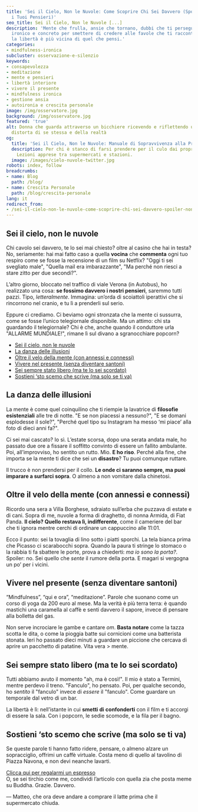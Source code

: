 ```yaml
---
title: 'Sei il Cielo, Non le Nuvole: Come Scoprire Chi Sei Davvero (Spoiler: Non Sono
  i Tuoi Pensieri)'
seo_title: Sei il Cielo, Non le Nuvole [...]
description: 'Mente che frulla, ansie che tornano, dubbi che ti perseguitano? Un viaggio
  ironico e concreto per smettere di credere alle favole che ti racconti. Spoiler:
  la libertà è più vicina di quel che pensi.'
categories:
- mindfulness-ironica
subcluster: osservazione-e-silenzio
keywords:
- consapevolezza
- meditazione
- mente e pensieri
- libertà interiore
- vivere il presente
- mindfulness ironica
- gestione ansia
- autoironia e crescita personale
image: /img/osservatore.jpg
background: /img/osservatore.jpg
featured: 'true'
alt: Donna che guarda attraverso un bicchiere ricevendo e riflettendo un immagine
  distorta di se stessa e della realtà
og:
  title: 'Sei il Cielo, Non le Nuvole: Manuale di Sopravvivenza alla Propria Mente'
  description: Per chi è stanco di farsi prendere per il culo dai propri pensieri.
    Lezioni apprese tra supermercati e stazioni.
  image: /images/cielo-nuvole-twitter.jpg
robots: index, follow
breadcrumbs:
- name: Blog
  path: /blog/
- name: Crescita Personale
  path: /blog/crescita-personale
lang: it
redirect_from:
- /sei-il-cielo-non-le-nuvole-come-scoprire-chi-sei-davvero-spoiler-non-sono-i-tuoi-pensieri/
---
```

  


## Sei il cielo, non le nuvole  
Chi cavolo sei davvero, te lo sei mai chiesto? oltre al casino che hai in testa? No, seriamente: hai mai fatto caso a quella **vocina** che **commenta** ogni tuo respiro come se fosse la recensione di un film su Netflix? "Oggi ti sei svegliato male", "Quella mail era imbarazzante", "Ma perché non riesci a stare zitto per due secondi?".  

L’altro giorno, bloccato nel traffico di viale Verona (in Autobus), ho realizzato una cosa: **se fossimo davvero i nostri pensieri**, saremmo tutti pazzi. Tipo, *letteralmente*. Immagina: un’orda di scoiattoli iperattivi che si rincorrono nel cranio, e tu lì a prenderli sul serio.  

Eppure ci crediamo. Ci beviamo ogni stronzata che la mente ci sussurra, come se fosse l’unico telegiornale disponibile. Ma un attimo: chi sta guardando il telegiornale? Chi è che, anche quando il conduttore urla "ALLARME MUNDIALE!", rimane lì sul divano a sgranocchiare popcorn?

- [Sei il cielo, non le nuvole](#sei-il-cielo-non-le-nuvole)
- [La danza delle illusioni](#la-danza-delle-illusioni)
- [Oltre il velo della mente (con annessi e connessi)](#oltre-il-velo-della-mente-con-annessi-e-connessi)
- [Vivere nel presente (senza diventare santoni)](#vivere-nel-presente-senza-diventare-santoni)
- [Sei sempre stato libero (ma te lo sei scordato)](#sei-sempre-stato-libero-ma-te-lo-sei-scordato)
- [Sostieni ‘sto scemo che scrive (ma solo se ti va)](#sostieni-sto-scemo-che-scrive-ma-solo-se-ti-va)


## La danza delle illusioni  
La mente è come quel coinquilino che ti riempie la lavatrice di **filosofie** **esistenziali** alle tre di notte. "E se non piacessi a nessuno?", "E se domani esplodesse il sole?", "Perché quel tipo su Instagram ha messo ‘mi piace’ alla foto di dieci anni fa?".  

Ci sei mai cascato? Io sì. L’estate scorsa, dopo una serata andata male, ho passato due ore a fissare il soffitto convinto di essere un fallito ambulante. Poi, all’improvviso, ho sentito un rutto. Mio. **E ho riso**. Perché alla fine, che importa se la mente ti dice che sei un **disastro**? Tu puoi comunque ruttare.  

Il trucco è non prendersi per il collo. **Le onde ci saranno sempre, ma puoi imparare a surfarci sopra**. O almeno a non vomitare dalla chinetosi.  

## Oltre il velo della mente (con annessi e connessi)  
Ricordo una sera a Villa Borghese, sdraiato sull’erba che puzzava di estate e di cani. Sopra di me, nuvole a forma di draghetto, di nonna Armida, di Fiat Panda. **Il cielo? Quello restava lì, indifferente**, come il cameriere del bar che ti ignora mentre cerchi di ordinare un cappuccino alle 11:01.  

Ecco il punto: sei la tovaglia di lino sotto i piatti sporchi. La tela bianca prima che Picasso ci scarabocchi sopra. Quando la paura ti stringe lo stomaco o la rabbia ti fa sbattere le porte, prova a chiederti: *ma io sono la porta?*. Spoiler: no. Sei quello che *sente* il rumore della porta. E magari si vergogna un po’ per i vicini.  
  

## Vivere nel presente (senza diventare santoni)  
“Mindfulness”, “qui e ora”, “meditazione”. Parole che suonano come un corso di yoga da 200 euro al mese. Ma la verità è più terra terra: è quando mastichi una caramella al caffè e senti davvero il sapore, invece di pensare alla bolletta del gas.  

Non serve incrociare le gambe e cantare *om*. **Basta notare** come la tazza scotta le dita, o come la pioggia batte sui cornicioni come una batterista stonata. Ieri ho passato dieci minuti a guardare un piccione che cercava di aprire un pacchetto di patatine. Vita vera > mente.  
  
## Sei sempre stato libero (ma te lo sei scordato)  
Tutti abbiamo avuto il momento "ah, ma è così!". Il mio è stato a Termini, mentre perdevo il treno. "Fanculo", ho pensato. Poi, per qualche secondo, ho *sentito* il "fanculo" invece di *essere* il "fanculo". Come guardare un temporale dal vetro di un bar.  

La libertà è lì: nell’istante in cui **smetti** **di** **confonderti** con il film e ti accorgi di essere la sala. Con i popcorn, le sedie scomode, e la fila per il bagno.  

## Sostieni ‘sto scemo che scrive (ma solo se ti va)  
Se queste parole ti hanno fatto ridere, pensare, o almeno alzare un sopracciglio, offrimi un caffè virtuale. Costa meno di quello al tavolino di Piazza Navona, e non devi neanche lavarti.  

[Clicca qui per regalarmi un espresso](https://www.paypal.me/pythonmat)  
O, se sei tirchio come me, condividi l’articolo con quella zia che posta meme su Buddha. Grazie. Davvero.  

— Matteo, che ora deve andare a comprare il latte prima che il supermercato chiuda.